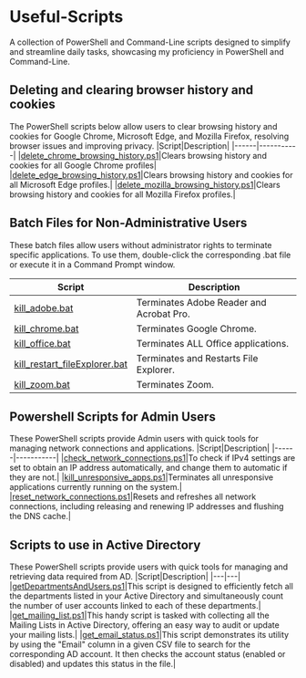 # Useful-Scripts
A collection of PowerShell and Command-Line scripts designed to simplify and streamline daily tasks, showcasing my proficiency in PowerShell and Command-Line.

## Deleting and clearing browser history and cookies
The PowerShell scripts below allow users to clear browsing history and cookies for Google Chrome, Microsoft Edge, and Mozilla Firefox, resolving browser issues and improving privacy.
|Script|Description|
|------|-----------|
|[delete_chrome_browsing_history.ps1](https://github.com/beepbomark/Useful-Scripts/blob/main/PowerShell%20Scripts/delete_chrome_browsing_history.ps1)|Clears browsing history and cookies for all Google Chrome profiles|
|[delete_edge_browsing_history.ps1](https://github.com/beepbomark/Useful-Scripts/blob/main/PowerShell%20Scripts/delete_edge_browsing_history.ps1)|Clears browsing history and cookies for all Microsoft Edge profiles.|
|[delete_mozilla_browsing_history.ps1](https://github.com/beepbomark/Useful-Scripts/blob/main/PowerShell%20Scripts/delete_mozilla_browsing_history.ps1)|Clears browsing history and cookies for all Mozilla Firefox profiles.|

## Batch Files for Non-Administrative Users
These batch files allow users without administrator rights to terminate specific applications. To use them, double-click the corresponding .bat file or execute it in a Command Prompt window.

|Script|Description|
|------|-----------|
|[kill_adobe.bat](https://github.com/beepbomark/Useful-Scripts/blob/main/Scripts/kill_adobe.bat)|Terminates Adobe Reader and Acrobat Pro.|
|[kill_chrome.bat](https://github.com/beepbomark/Useful-Scripts/blob/main/Scripts/kill_chrome.bat)|Terminates Google Chrome.|
|[kill_office.bat](https://github.com/beepbomark/Useful-Scripts/blob/main/Scripts/kill_office.bat)|Terminates ALL Office applications.|
|[kill_restart_fileExplorer.bat](https://github.com/beepbomark/Useful-Scripts/blob/main/Scripts/kill_restart_filleExplorer.bat)|Terminates and Restarts File Explorer.|
|[kill_zoom.bat](https://github.com/beepbomark/Useful-Scripts/blob/main/Scripts/kill_zoom.bat)|Terminates Zoom.|

## Powershell Scripts for Admin Users
These PowerShell scripts provide Admin users with quick tools for managing network connections and applications.
|Script|Description|
|------|-----------|
|[check_network_connections.ps1](https://github.com/beepbomark/Useful-Scripts/blob/main/PowerShell%20Scripts/check_network_connections.ps1)|To check if IPv4 settings are set to obtain an IP address automatically, and change them to automatic if they are not.|
|[kill_unresponsive_apps.ps1](https://github.com/beepbomark/Useful-Scripts/blob/main/PowerShell%20Scripts/kill_unresponsive_apps.ps1)|Terminates all unresponsive applications currently running on the system.|
|[reset_network_connections.ps1](https://github.com/beepbomark/Useful-Scripts/blob/main/PowerShell%20Scripts/reset_network_connections.ps1)|Resets and refreshes all network connections, including releasing and renewing IP addresses and flushing the DNS cache.|

## Scripts to use in Active Directory
These PowerShell scripts provide users with quick tools for managing and retrieving data required from AD.
|Script|Description|
|---|---|
|[getDepartmentsAndUsers.ps1](https://github.com/beepbomark/Useful-Scripts/blob/main/PowerShell%20Scripts/getDepartmentsAndUsers.ps1)|This script is designed to efficiently fetch all the departments listed in your Active Directory and simultaneously count the number of user accounts linked to each of these departments.|
|[get_mailing_list.ps1](https://github.com/beepbomark/Useful-Scripts/blob/main/PowerShell%20Scripts/get_mailing_list.ps1)|This handy script is tasked with collecting all the Mailing Lists in Active Directory, offering an easy way to audit or update your mailing lists.|
|[get_email_status.ps1](https://github.com/beepbomark/Useful-Scripts/blob/main/PowerShell%20Scripts/get_email_status.ps1)|This script demonstrates its utility by using the "Email" column in a given CSV file to search for the corresponding AD account. It then checks the account status (enabled or disabled) and updates this status in the file.|